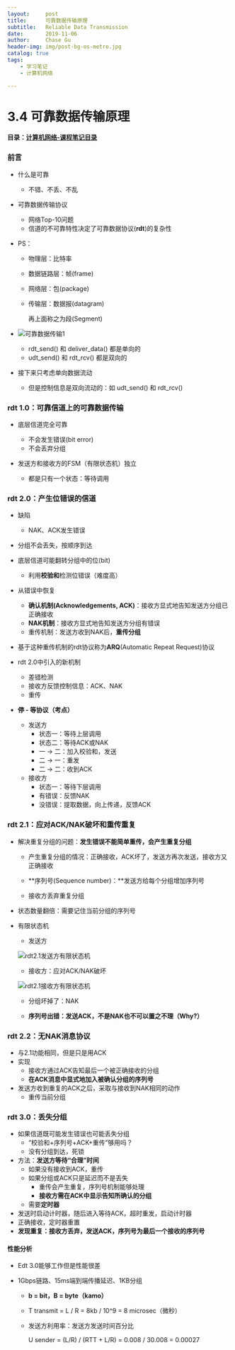 ```yaml
---
layout:     post
title:      可靠数据传输原理
subtitle:   Reliable Data Transmission
date:       2019-11-06
author:     Chase Gu
header-img: img/post-bg-os-metro.jpg
catalog: true
tags:
    - 学习笔记
    - 计算机网络

---
```


# 3.4 可靠数据传输原理

**目录：[计算机网络-课程笔记目录](https://gushichen.gitee.io/2019/10/31/network-catalog/)**



### 前言

* 什么是可靠

  * 不错、不丢、不乱

* 可靠数据传输协议

  * 网络Top-10问题
  * 信道的不可靠特性决定了可靠数据协议(**rdt**)的复杂性

* PS：

  * 物理层：比特率

  * 数据链路层：帧(frame)

  * 网络层：包(package)

  * 传输层：数据报(datagram)

    再上面称之为段(Segment)

* ![可靠数据传输1](/img-post/2019-12-20-network-rdt/可靠数据传输1.png)

  * rdt_send() 和 deliver_data() 都是单向的
  * udt_send() 和 rdt_rcv() 都是双向的

* 接下来只考虑单向数据流动

  * 但是控制信息是双向流动的：如 udt_send() 和 rdt_rcv()



### rdt 1.0：可靠信道上的可靠数据传输

* 底层信道完全可靠
  * 不会发生错误(bit error)
  * 不会丢弃分组

* 发送方和接收方的FSM（有限状态机）独立
  * 都是只有一个状态：等待调用



### rdt 2.0：产生位错误的信道

* 缺陷
  * NAK、ACK发生错误

* 分组不会丢失，按顺序到达
* 底层信道可能翻转分组中的位(bit)
  * 利用**校验和**检测位错误（难度高）
* 从错误中恢复
  * **确认机制(Acknowledgements, ACK)**：接收方显式地告知发送方分组已正确接收
  * **NAK机制**：接收方显式地告知发送方分组有错误
  * 重传机制：发送方收到NAK后，**重传分组**
* 基于这种重传机制的rdt协议称为**ARQ**(Automatic Repeat Request)协议
* rdt 2.0中引入的新机制
  * 差错检测
  * 接收方反馈控制信息：ACK、NAK
  * 重传
* **停 - 等协议（考点）**
  * 发送方
    * 状态一：等待上层调用
    * 状态二：等待ACK或NAK
    * 一 -> 二：加入校验和，发送
    * 二 -> 一：重发
    * 二 -> 二：收到ACK
  * 接收方
    * 状态一：等待下层调用
    * 有错误：反馈NAK
    * 没错误：提取数据，向上传递，反馈ACK



### rdt 2.1：应对ACK/NAK破坏和重传重复

* 解决重复分组的问题：**发生错误不能简单重传，会产生重复分组**

  * 产生重复分组的情况：正确接收，ACK坏了，发送方再次发送，接收方又正确接收

  * **序列号(Sequence number)：**发送方给每个分组增加序列号
  * 接收方丢弃重复分组

* 状态数量翻倍：需要记住当前分组的序列号

* 有限状态机

  * 发送方

  ![rdt2.1发送方有限状态机](/img-post/2019-12-20-network-rdt/rdt2.1发送方有限状态机.png)

  * 接收方：应对ACK/NAK破坏

  ![rdt2.1接收方有限状态机](/img-post/2019-12-20-network-rdt/rdt2.1接收方有限状态机.png)

  * 分组坏掉了：NAK

  * **序列号出错：发送ACK，不是NAK也不可以置之不理（Why?）**



### rdt 2.2：无NAK消息协议

* 与2.1功能相同，但是只是用ACK
* 实现
  * 接收方通过ACK告知最后一个被正确接收的分组
  * **在ACK消息中显式地加入被确认分组的序列号**
* 发送方收到重复的ACK之后，采取与接收到NAK相同的动作
  * 重传当前分组



### rdt 3.0：丢失分组

* 如果信道既可能发生错误也可能丢失分组
  * “校验和+序列号+ACK+重传”够用吗？
  * 没有分组到达，死锁
* 方法：**发送方等待“合理”时间**
  * 如果没有接收到ACK，重传
  * 如果分组或ACK只是延迟而不是丢失
    * 重传会产生重复，序列号机制能够处理
    * **接收方需在ACK中显示告知所确认的分组**
  * 需要**定时器**
* 发送时启动计时器，随后进入等待ACK，超时重发，启动计时器
* 正确接收，定时器重置
* **发现重复：接收方丢弃，发送ACK，序列号为最后一个接收的序列号**

#### 性能分析

* Edt 3.0能够工作但是性能很差

* 1Gbps链路、15ms端到端传播延迟、1KB分组

  * **b = bit，B = byte（kamo）**

  * T transmit = L / R = 8kb / 10^9 = 8 microsec（微秒）

  * 发送方利用率：发送方发送时间百分比

    U sender = (L/R) / (RTT + L/R) = 0.008 / 30.008 = 0.00027